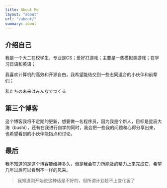 ```yaml
---
title: About Me
layout: "about"
url: "/about/"
summary: about
---
```


## 介绍自己

我是一个大二在校学生，专业是CS；爱好打游戏；主要是一些模拟类游戏；在学习日语和英语；

我喜欢计算机的高效和开源自由，我希望能结交到一些志同道合的小伙伴和前辈们；

私たちの未来はみんなでつくる

## 第三个博客

这个博客我将不定期的更新，想要做一名程序员，因为我是个新人，目标是星辰大海（bushi），还有在我进行自学的同时，我会把一些我的问题和心得分享出来，也希望看到的小伙伴能指点和讨论。

## 最后

我不知道的是这个博客能维持多久，但是我会在力所能及的精力上来完成它，希望几年过后可以看到不一样的风采。
 > 我知道刚开始说这种话是不好的，但所谓计划赶不上变化罢了
